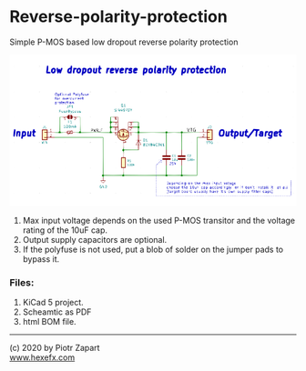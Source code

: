 # Reverse-polarity-protection
Simple P-MOS based low dropout reverse polarity protection

![Schematic](pics/schm.png)  
1. Max input voltage depends on the used P-MOS transitor and the voltage rating of the 10uF cap.
2. Output supply capacitors are optional.
3. If the polyfuse is not used, put a blob of solder on the jumper pads to bypass it.  

### Files:
1. KiCad 5 project.
2. Scheamtic as PDF
3. html BOM file.

___
(c) 2020 by Piotr Zapart  
www.hexefx.com
